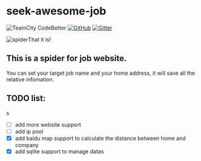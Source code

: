 # seek-awesome-job

![TeamCity CodeBetter](https://img.shields.io/teamcity/codebetter/bt428.svg) [![GitHub](https://img.shields.io/github/license/mashape/apistatus.svg)](https://github.com/innnk/seek-awesome-job/blob/master/LICENSE) [![Gitter](https://img.shields.io/gitter/room/nwjs/nw.js.svg)](https://gitter.im/innnk/spider)

![spider](https://blog-img-1257227635.cos.ap-beijing.myqcloud.com/pachong.png )That it is!
## This is a spider for job website.
You can set your target job name and your home address, it will save all the relative infomation.
## TODO list:
s
- [ ] add more website support
- [ ] add ip pool
- [x] add baidu map support to calculate the distance between home and company
- [x] add sqlite support to manage datas